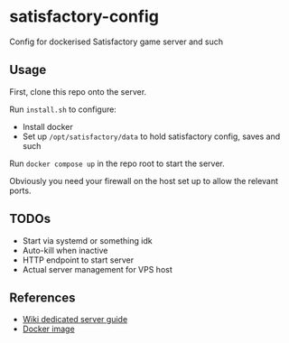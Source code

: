# satisfactory-config

Config for dockerised Satisfactory game server and such

## Usage

First, clone this repo onto the server.

Run `install.sh` to configure:
* Install docker
* Set up `/opt/satisfactory/data` to hold satisfactory config, saves and such

Run `docker compose up` in the repo root to start the server.

Obviously you need your firewall on the host set up to allow the relevant ports.

## TODOs

* Start via systemd or something idk
* Auto-kill when inactive
* HTTP endpoint to start server
* Actual server management for VPS host

## References

* [Wiki dedicated server guide](https://satisfactory.fandom.com/wiki/Dedicated_servers)
* [Docker image](https://hub.docker.com/r/wolveix/satisfactory-server)